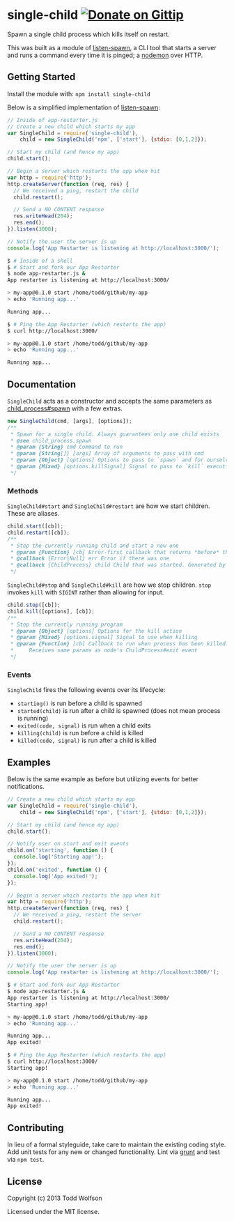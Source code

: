 # single-child [![Donate on Gittip](http://badgr.co/gittip/twolfson.png)](https://www.gittip.com/twolfson/)

Spawn a single child process which kills itself on restart.

This was built as a module of [listen-spawn][listen-spawn], a CLI tool that starts a server and runs a command every time it is pinged; a [nodemon][nodemon] over HTTP.

[listen-spawn]: https://github.com/twolfson/listen-spawn
[nodemon]: https://github.com/remy/nodemon

## Getting Started
Install the module with: `npm install single-child`

Below is a simplified implementation of [listen-spawn][listen-spawn]:

```javascript
// Inside of app-restarter.js
// Create a new child which starts my app
var SingleChild = require('single-child'),
    child = new SingleChild('npm', ['start'], {stdio: [0,1,2]});

// Start my child (and hence my app)
child.start();

// Begin a server which restarts the app when hit
var http = require('http');
http.createServer(function (req, res) {
  // We received a ping, restart the child
  child.restart();

  // Send a NO CONTENT response
  res.writeHead(204);
  res.end();
}).listen(3000);

// Notify the user the server is up
console.log('App Restarter is listening at http://localhost:3000/');
```

```sh
$ # Inside of a shell
$ # Start and fork our App Restarter
$ node app-restarter.js &
App restarter is listening at http://localhost:3000/

> my-app@0.1.0 start /home/todd/github/my-app
> echo 'Running app...'

Running app...

$ # Ping the App Restarter (which restarts the app)
$ curl http://localhost:3000/

> my-app@0.1.0 start /home/todd/github/my-app
> echo 'Running app...'

Running app...
```

## Documentation
`SingleChild` acts as a constructor and accepts the same parameters as [child_process#spawn][spawn] with a few extras.

[spawn]: http://nodejs.org/api/child_process.html#child_process_child_process_spawn_command_args_options

```js
new SingleChild(cmd, [args], [options]);
/**
 * Spawn for a single child. Always guarantees only one child exists
 * @see child_process.spawn
 * @param {String} cmd Command to run
 * @param {String[]} [args] Array of arguments to pass with cmd
 * @param {Object} [options] Options to pass to `spawn` and for ourselves
 * @param {Mixed} [options.killSignal] Signal to pass to `kill` executions
 */
```

### Methods
`SingleChild#start` and `SingleChild#restart` are how we start children. These are aliases.

```js
child.start([cb]);
child.restart([cb]);
/**
 * Stop the currently running child and start a new one
 * @param {Function} [cb] Error-first callback that returns *before* the child starts
 * @callback {Error|Null} err Error if there was one
 * @callback {ChildProcess} child Child that was started. Generated by node's child_process#spawn
 */
```

`SingleChild#stop` and `SingleChild#kill` are how we stop children. `stop` invokes `kill` with `SIGINT` rather than allowing for input.

```js
child.stop([cb]);
child.kill([options], [cb]);
/**
 * Stop the currently running program
 * @param {Object} [options] Options for the kill action
 * @param {Mixed} [options.signal] Signal to use when killing
 * @param {Function} [cb] Callback to run when process has been killed.
 *     Receives same params as node's ChildProcess#exit event
 */
```

### Events
`SingleChild` fires the following events over its lifecycle:

- `starting()` is run before a child is spawned
- `started(child)` is run after a child is spawned (does not mean process is running)
- `exited(code, signal)` is run when a child exits
- `killing(child)` is run before a child is killed
- `killed(code, signal)` is run after a child is killed

## Examples
Below is the same example as before but utilizing events for better notifications.

```js
// Create a new child which starts my app
var SingleChild = require('single-child'),
    child = new SingleChild('npm', ['start'], {stdio: [0,1,2]});

// Start my child (and hence my app)
child.start();

// Notify user on start and exit events
child.on('starting', function () {
  console.log('Starting app!');
});
child.on('exited', function () {
  console.log('App exited!');
});

// Begin a server which restarts the app when hit
var http = require('http');
http.createServer(function (req, res) {
  // We received a ping, restart the server
  child.restart();

  // Send a NO CONTENT response
  res.writeHead(204);
  res.end();
}).listen(3000);

// Notify the user the server is up
console.log('App restarter is listening at http://localhost:3000/');
```

```sh
$ # Start and fork our App Restarter
$ node app-restarter.js &
App restarter is listening at http://localhost:3000/
Starting app!

> my-app@0.1.0 start /home/todd/github/my-app
> echo 'Running app...'

Running app...
App exited!

$ # Ping the App Restarter (which restarts the app)
$ curl http://localhost:3000/
Starting app!

> my-app@0.1.0 start /home/todd/github/my-app
> echo 'Running app...'

Running app...
App exited!
```
## Contributing
In lieu of a formal styleguide, take care to maintain the existing coding style. Add unit tests for any new or changed functionality. Lint via [grunt](https://github.com/gruntjs/grunt) and test via `npm test`.

## License
Copyright (c) 2013 Todd Wolfson

Licensed under the MIT license.
